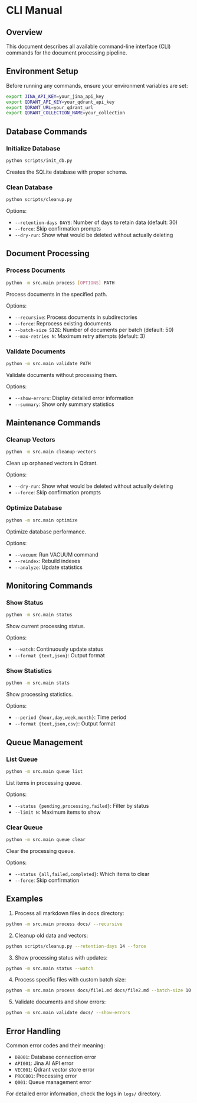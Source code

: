 # CLI Manual

## Overview

This document describes all available command-line interface (CLI) commands for the document processing pipeline.

## Environment Setup

Before running any commands, ensure your environment variables are set:
```bash
export JINA_API_KEY=your_jina_api_key
export QDRANT_API_KEY=your_qdrant_api_key
export QDRANT_URL=your_qdrant_url
export QDRANT_COLLECTION_NAME=your_collection
```

## Database Commands

### Initialize Database
```bash
python scripts/init_db.py
```
Creates the SQLite database with proper schema.

### Clean Database
```bash
python scripts/cleanup.py
```
Options:
- `--retention-days DAYS`: Number of days to retain data (default: 30)
- `--force`: Skip confirmation prompts
- `--dry-run`: Show what would be deleted without actually deleting

## Document Processing

### Process Documents
```bash
python -m src.main process [OPTIONS] PATH
```
Process documents in the specified path.

Options:
- `--recursive`: Process documents in subdirectories
- `--force`: Reprocess existing documents
- `--batch-size SIZE`: Number of documents per batch (default: 50)
- `--max-retries N`: Maximum retry attempts (default: 3)

### Validate Documents
```bash
python -m src.main validate PATH
```
Validate documents without processing them.

Options:
- `--show-errors`: Display detailed error information
- `--summary`: Show only summary statistics

## Maintenance Commands

### Cleanup Vectors
```bash
python -m src.main cleanup-vectors
```
Clean up orphaned vectors in Qdrant.

Options:
- `--dry-run`: Show what would be deleted without actually deleting
- `--force`: Skip confirmation prompts

### Optimize Database
```bash
python -m src.main optimize
```
Optimize database performance.

Options:
- `--vacuum`: Run VACUUM command
- `--reindex`: Rebuild indexes
- `--analyze`: Update statistics

## Monitoring Commands

### Show Status
```bash
python -m src.main status
```
Show current processing status.

Options:
- `--watch`: Continuously update status
- `--format {text,json}`: Output format

### Show Statistics
```bash
python -m src.main stats
```
Show processing statistics.

Options:
- `--period {hour,day,week,month}`: Time period
- `--format {text,json,csv}`: Output format

## Queue Management

### List Queue
```bash
python -m src.main queue list
```
List items in processing queue.

Options:
- `--status {pending,processing,failed}`: Filter by status
- `--limit N`: Maximum items to show

### Clear Queue
```bash
python -m src.main queue clear
```
Clear the processing queue.

Options:
- `--status {all,failed,completed}`: Which items to clear
- `--force`: Skip confirmation

## Examples

1. Process all markdown files in docs directory:
```bash
python -m src.main process docs/ --recursive
```

2. Cleanup old data and vectors:
```bash
python scripts/cleanup.py --retention-days 14 --force
```

3. Show processing status with updates:
```bash
python -m src.main status --watch
```

4. Process specific files with custom batch size:
```bash
python -m src.main process docs/file1.md docs/file2.md --batch-size 10
```

5. Validate documents and show errors:
```bash
python -m src.main validate docs/ --show-errors
```

## Error Handling

Common error codes and their meaning:

- `DB001`: Database connection error
- `API001`: Jina AI API error
- `VEC001`: Qdrant vector store error
- `PROC001`: Processing error
- `Q001`: Queue management error

For detailed error information, check the logs in `logs/` directory. 